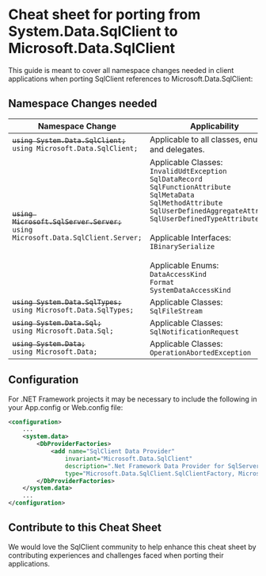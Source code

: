 # Cheat sheet for porting from System.Data.SqlClient to Microsoft.Data.SqlClient

This guide is meant to cover all namespace changes needed in client applications when porting SqlClient references to Microsoft.Data.SqlClient:

## Namespace Changes needed

| Namespace Change | Applicability |
|--|--|
| <s>`using System.Data.SqlClient;`</s><br>`using Microsoft.Data.SqlClient;` | Applicable to all classes, enums and delegates. |
| <s>`using Microsoft.SqlServer.Server;`</s><br>`using Microsoft.Data.SqlClient.Server;` | Applicable Classes: <br>`InvalidUdtException`<br>`SqlDataRecord`<br>`SqlFunctionAttribute`<br>`SqlMetaData`<br>`SqlMethodAttribute`<br>`SqlUserDefinedAggregateAttribute`<br>`SqlUserDefinedTypeAttribute`<br><br>Applicable Interfaces: <br>`IBinarySerialize`<br><br>Applicable Enums: <br>`DataAccessKind`<br>`Format`<br>`SystemDataAccessKind`|
| <s>`using System.Data.SqlTypes;`</s> <br>`using Microsoft.Data.SqlTypes;` | Applicable Classes:<br>`SqlFileStream`|
| <s>`using System.Data.Sql;`</s> <br>`using Microsoft.Data.Sql;`</s> | Applicable Classes:<br>`SqlNotificationRequest`<br> |
| <s>`using System.Data;`</s> <br>`using Microsoft.Data;`</s> | Applicable Classes:<br>`OperationAbortedException`|

## Configuration

For .NET Framework projects it may be necessary to include the following in your App.config or Web.config file:

``` xml
<configuration>
    ...
    <system.data>
        <DbProviderFactories>
            <add name="SqlClient Data Provider"
                invariant="Microsoft.Data.SqlClient"
                description=".Net Framework Data Provider for SqlServer" 
                type="Microsoft.Data.SqlClient.SqlClientFactory, Microsoft.Data.SqlClient" />
        </DbProviderFactories>
    </system.data>
    ...
</configuration>
```

## Contribute to this Cheat Sheet

We would love the SqlClient community to help enhance this cheat sheet by contributing experiences and challenges faced when porting their applications.
